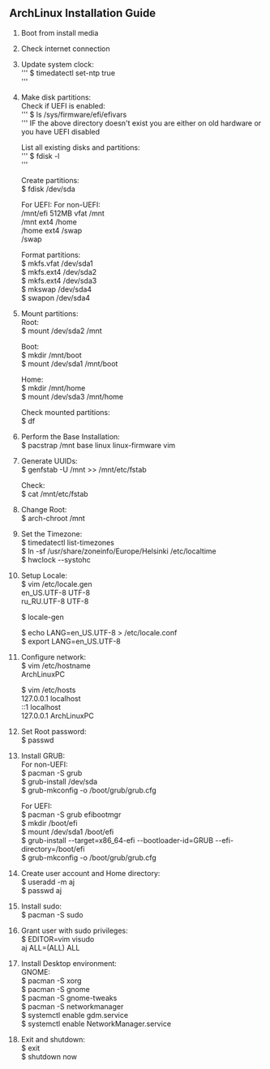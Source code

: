 ## ArchLinux Installation Guide 

1. Boot from install media  

2. Check internet connection  

3. Update system clock:  
'''
	$ timedatectl set-ntp true  
'''

4. Make disk partitions:  
	Check if UEFI is enabled:  
'''
		$ ls /sys/firmware/efi/efivars  
'''
	IF the above directory doesn't exist you are either on old hardware or you have UEFI disabled  

	List all existing disks and partitions:  
'''
		$ fdisk -l  
'''

	Create partitions:  
		$ fdisk /dev/sda  

	For UEFI:		For non-UEFI:  
	/mnt/efi 512MB	vfat	/mnt		
	/mnt	 	ext4	/home  
	/home	 	ext4	/swap  
	/swap	   

	Format partitions:  
	$ mkfs.vfat /dev/sda1  
	$ mkfs.ext4 /dev/sda2  
	$ mkfs.ext4 /dev/sda3  
	$ mkswap /dev/sda4  
	$ swapon /dev/sda4  

5. Mount partitions:  
	Root:  
	$ mount /dev/sda2 /mnt  
	
	Boot:  
	$ mkdir /mnt/boot  
	$ mount /dev/sda1 /mnt/boot  

	Home:  
	$ mkdir /mnt/home  
	$ mount /dev/sda3 /mnt/home  

	Check mounted partitions:  
	$ df  

6. Perform the Base Installation:  
	$ pacstrap /mnt base linux linux-firmware vim  

7. Generate UUIDs:  
	$ genfstab -U /mnt >> /mnt/etc/fstab  

	Check:  
	$ cat /mnt/etc/fstab  

8. Change Root:  
	$ arch-chroot /mnt  

9. Set the Timezone:  
	$ timedatectl list-timezones  
	$ ln -sf /usr/share/zoneinfo/Europe/Helsinki /etc/localtime  
	$ hwclock --systohc  

10. Setup Locale:  
	$ vim /etc/locale.gen  
		en_US.UTF-8 UTF-8  
		ru_RU.UTF-8 UTF-8  

	$ locale-gen  

	$ echo LANG=en_US.UTF-8 > /etc/locale.conf  
	$ export LANG=en_US.UTF-8  

11. Configure network:  
	$ vim /etc/hostname  
		ArchLinuxPC  

	$ vim /etc/hosts  
		127.0.0.1 localhost  
		::1 localhost  
		127.0.0.1 ArchLinuxPC  

12. Set Root password:  
	$ passwd  

13. Install GRUB:  
	For non-UEFI:  
		$ pacman -S grub  
		$ grub-install /dev/sda  
		$ grub-mkconfig -o /boot/grub/grub.cfg  

	For UEFI:  
		$ pacman -S grub efibootmgr  
		$ mkdir /boot/efi  
		$ mount /dev/sda1 /boot/efi  
		$ grub-install --target=x86_64-efi --bootloader-id=GRUB --efi-directory=/boot/efi  
		$ grub-mkconfig -o /boot/grub/grub.cfg  

14. Create user account and Home directory:  
	$ useradd -m aj  
	$ passwd aj  

15. Install sudo:  
	$ pacman -S sudo  

16. Grant user with sudo privileges:  
	$ EDITOR=vim visudo  
		aj ALL=(ALL) ALL  

17. Install Desktop environment:  
	GNOME:  
		$ pacman -S xorg  
		$ pacman -S gnome  
		$ pacman -S gnome-tweaks  
		$ pacman -S networkmanager  
		$ systemctl enable gdm.service  
		$ systemctl enable NetworkManager.service  

18. Exit and shutdown:  
	$ exit  
	$ shutdown now  

